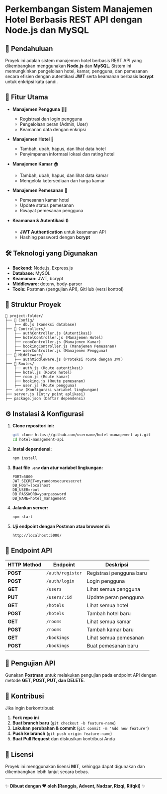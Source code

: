 # Perkembangan Sistem Manajemen Hotel Berbasis REST API dengan Node.js dan MySQL

## 📌 Pendahuluan

Proyek ini adalah sistem manajemen hotel berbasis REST API yang dikembangkan menggunakan **Node.js** dan **MySQL**. Sistem ini memungkinkan pengelolaan hotel, kamar, pengguna, dan pemesanan secara efisien dengan autentikasi **JWT** serta keamanan berbasis **bcrypt** untuk enkripsi kata sandi.

## 🚀 Fitur Utama

- **Manajemen Pengguna** 🧑‍💼

  - Registrasi dan login pengguna
  - Pengelolaan peran (Admin, User)
  - Keamanan data dengan enkripsi

- **Manajemen Hotel** 🏨

  - Tambah, ubah, hapus, dan lihat data hotel
  - Penyimpanan informasi lokasi dan rating hotel

- **Manajemen Kamar** 🏠

  - Tambah, ubah, hapus, dan lihat data kamar
  - Mengelola ketersediaan dan harga kamar

- **Manajemen Pemesanan** 📅

  - Pemesanan kamar hotel
  - Update status pemesanan
  - Riwayat pemesanan pengguna

- **Keamanan & Autentikasi** 🔒

  - **JWT Authentication** untuk keamanan API
  - Hashing password dengan **bcrypt**

## 🛠️ Teknologi yang Digunakan

- **Backend:** Node.js, Express.js
- **Database:** MySQL
- **Keamanan:** JWT, bcrypt
- **Middleware:** dotenv, body-parser
- **Tools:** Postman (pengujian API), GitHub (versi kontrol)

## 📂 Struktur Proyek

```
📂 project-folder/
├── 📂 Config/
│   ├── db.js (Koneksi database)
├── 📂 Controllers/
│   ├── authController.js (Autentikasi)
│   ├── hotelController.js (Manajemen Hotel)
│   ├── roomController.js (Manajemen Kamar)
│   ├── bookingController.js (Manajemen Pemesanan)
│   ├── userController.js (Manajemen Pengguna)
├── 📂 Middleware/
│   ├── authMiddleware.js (Proteksi route dengan JWT)
├── 📂 Routes/
│   ├── auth.js (Route autentikasi)
│   ├── hotel.js (Route hotel)
│   ├── room.js (Route kamar)
│   ├── booking.js (Route pemesanan)
│   ├── user.js (Route pengguna)
├── .env (Konfigurasi variabel lingkungan)
├── server.js (Entry point aplikasi)
├── package.json (Daftar dependensi)
```

## ⚙️ Instalasi & Konfigurasi

1. **Clone repositori ini:**
   ```sh
   git clone https://github.com/username/hotel-management-api.git
   cd hotel-management-api
   ```
2. **Instal dependensi:**
   ```sh
   npm install
   ```
3. **Buat file ********************`.env`******************** dan atur variabel lingkungan:**
   ```env
   PORT=5000
   JWT_SECRET=myrandomsecuresecret
   DB_HOST=localhost
   DB_USER=root
   DB_PASSWORD=yourpassword
   DB_NAME=hotel_management
   ```
4. **Jalankan server:**
   ```sh
   npm start
   ```
5. **Uji endpoint dengan Postman atau browser di:**
   ```
   http://localhost:5000/
   ```

## 📡 Endpoint API

| HTTP Method | Endpoint         | Deskripsi                |
| ----------- | ---------------- | ------------------------ |
| **POST**    | `/auth/register` | Registrasi pengguna baru |
| **POST**    | `/auth/login`    | Login pengguna           |
| **GET**     | `/users`         | Lihat semua pengguna     |
| **PUT**     | `/users/:id`     | Update peran pengguna    |
| **GET**     | `/hotels`        | Lihat semua hotel        |
| **POST**    | `/hotels`        | Tambah hotel baru        |
| **GET**     | `/rooms`         | Lihat semua kamar        |
| **POST**    | `/rooms`         | Tambah kamar baru        |
| **GET**     | `/bookings`      | Lihat semua pemesanan    |
| **POST**    | `/bookings`      | Buat pemesanan baru      |

## 🎯 Pengujian API

Gunakan **Postman** untuk melakukan pengujian pada endpoint API dengan metode **GET, POST, PUT, dan DELETE**.

## 📢 Kontribusi

Jika ingin berkontribusi:

1. **Fork repo ini**
2. **Buat branch baru** (`git checkout -b feature-name`)
3. **Lakukan perubahan & commit** (`git commit -m 'Add new feature'`)
4. **Push ke branch** (`git push origin feature-name`)
5. **Buat Pull Request** dan diskusikan kontribusi Anda

## 📝 Lisensi

Proyek ini menggunakan lisensi **MIT**, sehingga dapat digunakan dan dikembangkan lebih lanjut secara bebas.

---

✨ **Dibuat dengan ❤️ oleh [Ranggis, Advent, Nadzar, Rizqi, Rifqki]** ✨
